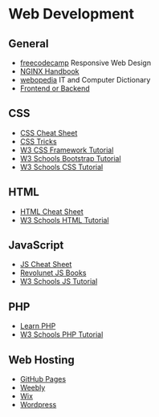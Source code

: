 # Web Development

## General
* [freecodecamp](https://www.freecodecamp.org/learn/responsive-web-design/) Responsive Web Design
* [NGINX Handbook](https://www.freecodecamp.org/news/the-nginx-handbook/)
* [webopedia](https://www.webopedia.com/) IT and Computer Dictionary
* [Frontend or Backend](https://www.geeksforgeeks.org/frontend-vs-backend/)
## CSS
* [CSS Cheat Sheet](https://htmlcheatsheet.com/css/)
* [CSS Tricks](https://css-tricks.com/)
* [W3 CSS Framework Tutorial](https://www.w3schools.com/w3css/default.asp)
* [W3 Schools Bootstrap Tutorial](https://www.w3schools.com/bootstrap/bootstrap_ver.asp)
* [W3 Schools CSS Tutorial](https://www.w3schools.com/css/default.asp)
## HTML
* [HTML Cheat Sheet](https://htmlcheatsheet.com/)
* [W3 Schools HTML Tutorial](https://www.w3schools.com/html/default.asp)
## JavaScript
* [JS Cheat Sheet](https://htmlcheatsheet.com/js/)
* [Revolunet JS Books](https://jsbooks.revolunet.com/)
* [W3 Schools JS Tutorial](https://www.w3schools.com/js/default.asp)
## PHP
* [Learn PHP](https://www.learn-php.org/)
* [W3 Schools PHP Tutorial](https://www.w3schools.com/php/default.asp)
## Web Hosting
* [GitHub Pages](https://pages.github.com/)
* [Weebly](https://www.weebly.com/)
* [Wix](https://www.wix.com/freesitebuilder/hiker-create?utm_source=google&utm_medium=cpc&utm_campaign=11393149096^110416204726&experiment_id=wix^e^473461032658^&cq_src=google_ads&cq_cmp=11393149096&cq_con=110416204726&cq_term=wix&cq_med=&cq_plac=&cq_net=g&cq_pos=&cq_plt=gp&gclid=Cj0KCQjwweyFBhDvARIsAA67M73SwItt0uB9tHImVeZ2sccCcLJY9w_U8fDARRffhOIlV7EglIR48a4aAn5OEALw_wcB)
* [Wordpress](https://wordpress.com/)
